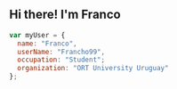 ## Hi there! I'm Franco

```javascript
var myUser = {
  name: "Franco",
  userName: "Francho99",
  occupation: "Student";
  organization: "ORT University Uruguay"
};

```

